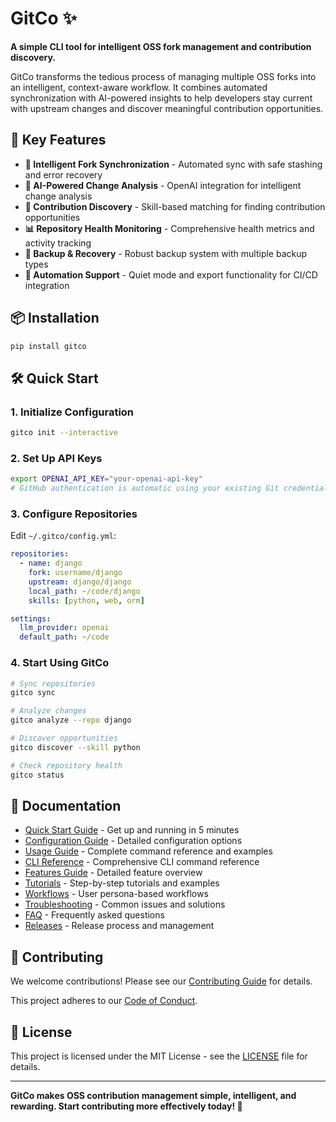 # GitCo ✨

**A simple CLI tool for intelligent OSS fork management and contribution discovery.**

GitCo transforms the tedious process of managing multiple OSS forks into an intelligent, context-aware workflow. It combines automated synchronization with AI-powered insights to help developers stay current with upstream changes and discover meaningful contribution opportunities.

## 🚀 Key Features

- **🔄 Intelligent Fork Synchronization** - Automated sync with safe stashing and error recovery
- **🧠 AI-Powered Change Analysis** - OpenAI integration for intelligent change analysis
- **🎯 Contribution Discovery** - Skill-based matching for finding contribution opportunities
- **📊 Repository Health Monitoring** - Comprehensive health metrics and activity tracking
- **💾 Backup & Recovery** - Robust backup system with multiple backup types
- **🤖 Automation Support** - Quiet mode and export functionality for CI/CD integration

## 📦 Installation

```bash
pip install gitco
```

## 🛠️ Quick Start

### 1. Initialize Configuration
```bash
gitco init --interactive
```

### 2. Set Up API Keys
```bash
export OPENAI_API_KEY="your-openai-api-key"
# GitHub authentication is automatic using your existing Git credentials!
```

### 3. Configure Repositories
Edit `~/.gitco/config.yml`:
```yaml
repositories:
  - name: django
    fork: username/django
    upstream: django/django
    local_path: ~/code/django
    skills: [python, web, orm]

settings:
  llm_provider: openai
  default_path: ~/code
```

### 4. Start Using GitCo
```bash
# Sync repositories
gitco sync

# Analyze changes
gitco analyze --repo django

# Discover opportunities
gitco discover --skill python

# Check repository health
gitco status
```

## 📖 Documentation

- [Quick Start Guide](docs/quick-start.md) - Get up and running in 5 minutes
- [Configuration Guide](docs/configuration.md) - Detailed configuration options
- [Usage Guide](docs/usage.md) - Complete command reference and examples
- [CLI Reference](docs/cli.md) - Comprehensive CLI command reference
- [Features Guide](docs/features.md) - Detailed feature overview
- [Tutorials](docs/tutorials.md) - Step-by-step tutorials and examples
- [Workflows](docs/workflows.md) - User persona-based workflows
- [Troubleshooting](docs/troubleshooting.md) - Common issues and solutions
- [FAQ](docs/faq.md) - Frequently asked questions
- [Releases](docs/releases.md) - Release process and management

## 🤝 Contributing

We welcome contributions! Please see our [Contributing Guide](CONTRIBUTING.md) for details.

This project adheres to our [Code of Conduct](CODE_OF_CONDUCT.md).

## 📄 License

This project is licensed under the MIT License - see the [LICENSE](LICENSE) file for details.

---

**GitCo makes OSS contribution management simple, intelligent, and rewarding. Start contributing more effectively today! 🚀**
